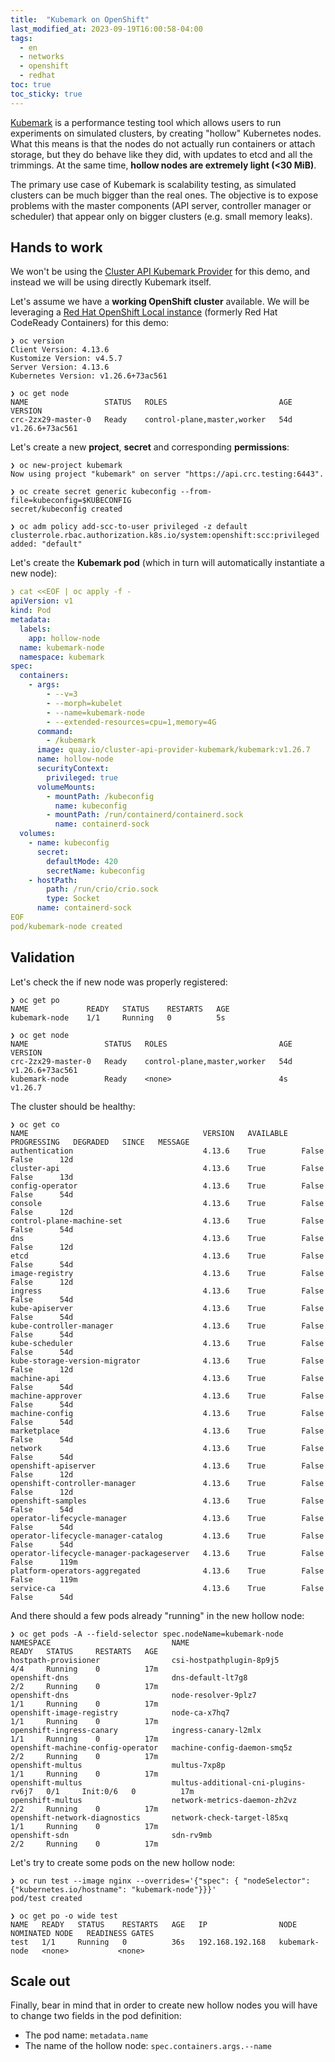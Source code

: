 ```yaml
---
title:  "Kubemark on OpenShift"
last_modified_at: 2023-09-19T16:00:58-04:00
tags:
  - en
  - networks
  - openshift
  - redhat
toc: true
toc_sticky: true
---
```


[Kubemark](https://github.com/kubernetes/kubernetes/tree/master/cmd/kubemark) is a performance testing tool which allows users to run experiments on simulated clusters, by creating "hollow" Kubernetes nodes. What this means is that the nodes do not actually run containers or attach storage, but they do behave like they did, with updates to etcd and all the trimmings. At the same time, **hollow nodes are extremely light (<30 MiB)**.

The primary use case of Kubemark is scalability testing, as simulated clusters can be much bigger than the real ones. The objective is to expose problems with the master components (API server, controller manager or scheduler) that appear only on bigger clusters (e.g. small memory leaks).

## Hands to work

We won't be using the [Cluster API Kubemark Provider](https://github.com/kubernetes-sigs/cluster-api-provider-kubemark/) for this demo, and instead we will be using directly Kubemark itself.

Let's assume we have a **working OpenShift cluster** available. We will be leveraging a [Red Hat OpenShift Local instance](https://developers.redhat.com/products/openshift-local/overview) (formerly Red Hat CodeReady Containers) for this demo:
```
❯ oc version
Client Version: 4.13.6
Kustomize Version: v4.5.7
Server Version: 4.13.6
Kubernetes Version: v1.26.6+73ac561

❯ oc get node
NAME                 STATUS   ROLES                         AGE     VERSION
crc-2zx29-master-0   Ready    control-plane,master,worker   54d     v1.26.6+73ac561
```

Let's create a new **project**, **secret** and corresponding **permissions**:
```
❯ oc new-project kubemark
Now using project "kubemark" on server "https://api.crc.testing:6443".

❯ oc create secret generic kubeconfig --from-file=kubeconfig=$KUBECONFIG
secret/kubeconfig created

❯ oc adm policy add-scc-to-user privileged -z default
clusterrole.rbac.authorization.k8s.io/system:openshift:scc:privileged added: "default"
```

Let's create the **Kubemark pod** (which in turn will automatically instantiate a new node):
```yaml
❯ cat <<EOF | oc apply -f -
apiVersion: v1
kind: Pod
metadata:
  labels:
    app: hollow-node
  name: kubemark-node
  namespace: kubemark
spec:
  containers:
    - args:
        - --v=3
        - --morph=kubelet
        - --name=kubemark-node
        - --extended-resources=cpu=1,memory=4G
      command:
        - /kubemark
      image: quay.io/cluster-api-provider-kubemark/kubemark:v1.26.7
      name: hollow-node
      securityContext:
        privileged: true
      volumeMounts:
        - mountPath: /kubeconfig
          name: kubeconfig
        - mountPath: /run/containerd/containerd.sock
          name: containerd-sock
  volumes:
    - name: kubeconfig
      secret:
        defaultMode: 420
        secretName: kubeconfig
    - hostPath:
        path: /run/crio/crio.sock
        type: Socket
      name: containerd-sock
EOF
pod/kubemark-node created
```

## Validation

Let's check the if new node was properly registered:
```
❯ oc get po
NAME             READY   STATUS    RESTARTS   AGE
kubemark-node    1/1     Running   0          5s

❯ oc get node
NAME                 STATUS   ROLES                         AGE     VERSION
crc-2zx29-master-0   Ready    control-plane,master,worker   54d     v1.26.6+73ac561
kubemark-node        Ready    <none>                        4s      v1.26.7
```

The cluster should be healthy:
```
❯ oc get co
NAME                                       VERSION   AVAILABLE   PROGRESSING   DEGRADED   SINCE   MESSAGE
authentication                             4.13.6    True        False         False      12d
cluster-api                                4.13.6    True        False         False      13d
config-operator                            4.13.6    True        False         False      54d
console                                    4.13.6    True        False         False      12d
control-plane-machine-set                  4.13.6    True        False         False      54d
dns                                        4.13.6    True        False         False      12d
etcd                                       4.13.6    True        False         False      54d
image-registry                             4.13.6    True        False         False      12d
ingress                                    4.13.6    True        False         False      54d
kube-apiserver                             4.13.6    True        False         False      54d
kube-controller-manager                    4.13.6    True        False         False      54d
kube-scheduler                             4.13.6    True        False         False      54d
kube-storage-version-migrator              4.13.6    True        False         False      12d
machine-api                                4.13.6    True        False         False      54d
machine-approver                           4.13.6    True        False         False      54d
machine-config                             4.13.6    True        False         False      54d
marketplace                                4.13.6    True        False         False      54d
network                                    4.13.6    True        False         False      54d
openshift-apiserver                        4.13.6    True        False         False      12d
openshift-controller-manager               4.13.6    True        False         False      12d
openshift-samples                          4.13.6    True        False         False      54d
operator-lifecycle-manager                 4.13.6    True        False         False      54d
operator-lifecycle-manager-catalog         4.13.6    True        False         False      54d
operator-lifecycle-manager-packageserver   4.13.6    True        False         False      119m
platform-operators-aggregated              4.13.6    True        False         False      119m
service-ca                                 4.13.6    True        False         False      54d
```

And there should a few pods already "running" in the new hollow node:
```
❯ oc get pods -A --field-selector spec.nodeName=kubemark-node
NAMESPACE                           NAME                                  READY   STATUS     RESTARTS   AGE
hostpath-provisioner                csi-hostpathplugin-8p9j5              4/4     Running    0          17m
openshift-dns                       dns-default-lt7g8                     2/2     Running    0          17m
openshift-dns                       node-resolver-9plz7                   1/1     Running    0          17m
openshift-image-registry            node-ca-x7hq7                         1/1     Running    0          17m
openshift-ingress-canary            ingress-canary-l2mlx                  1/1     Running    0          17m
openshift-machine-config-operator   machine-config-daemon-smq5z           2/2     Running    0          17m
openshift-multus                    multus-7xp8p                          1/1     Running    0          17m
openshift-multus                    multus-additional-cni-plugins-rv6j7   0/1     Init:0/6   0          17m
openshift-multus                    network-metrics-daemon-zh2vz          2/2     Running    0          17m
openshift-network-diagnostics       network-check-target-l85xq            1/1     Running    0          17m
openshift-sdn                       sdn-rv9mb                             2/2     Running    0          17m

```

Let's try to create some pods on the new hollow node:
```
❯ oc run test --image nginx --overrides='{"spec": { "nodeSelector": {"kubernetes.io/hostname": "kubemark-node"}}}'
pod/test created

❯ oc get po -o wide test
NAME   READY   STATUS    RESTARTS   AGE   IP                NODE            NOMINATED NODE   READINESS GATES
test   1/1     Running   0          36s   192.168.192.168   kubemark-node   <none>           <none>
```

## Scale out

Finally, bear in mind that in order to create new hollow nodes you will have to change two fields in the pod definition:
 - The pod name: `metadata.name`
 - The name of the hollow node: `spec.containers.args.--name`
